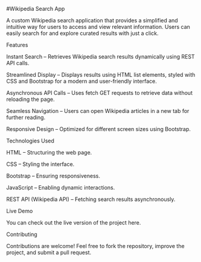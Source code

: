 #Wikipedia Search App

A custom Wikipedia search application that provides a simplified and intuitive way for users to access and view relevant information. Users can easily search for and explore curated results with just a click.

Features

Instant Search – Retrieves Wikipedia search results dynamically using REST API calls.

Streamlined Display – Displays results using HTML list elements, styled with CSS and Bootstrap for a modern and user-friendly interface.

Asynchronous API Calls – Uses fetch GET requests to retrieve data without reloading the page.

Seamless Navigation – Users can open Wikipedia articles in a new tab for further reading.

Responsive Design – Optimized for different screen sizes using Bootstrap.


Technologies Used

HTML – Structuring the web page.

CSS – Styling the interface.

Bootstrap – Ensuring responsiveness.

JavaScript – Enabling dynamic interactions.

REST API (Wikipedia API) – Fetching search results asynchronously.

Live Demo

You can check out the live version of the project here.

Contributing

Contributions are welcome! Feel free to fork the repository, improve the project, and submit a pull request.

